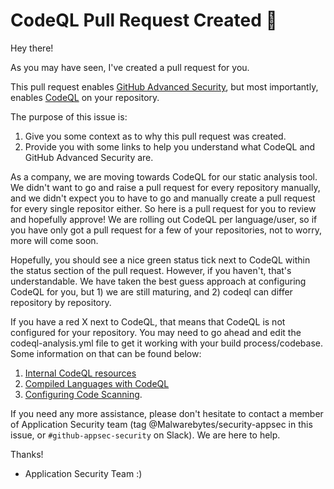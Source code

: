# CodeQL Pull Request Created :wave:

Hey there!

As you may have seen, I've created a pull request for you.

This pull request enables [GitHub Advanced Security](https://docs.github.com/en/get-started/learning-about-github/about-github-advanced-security), but most importantly, enables [CodeQL](https://docs.github.com/en/code-security/code-scanning/automatically-scanning-your-code-for-vulnerabilities-and-errors/about-code-scanning-with-codeql) on your repository.


The purpose of this issue is:

1) Give you some context as to why this pull request was created.
2) Provide you with some links to help you understand what CodeQL and GitHub Advanced Security are.

As a company, we are moving towards CodeQL for our static analysis tool. We didn't want to go and raise a pull request for every repository manually, and we didn't expect you to have to go and manually create a pull request for every single repositor either. So here is a pull request for you to review and hopefully approve!
We are rolling out CodeQL per language/user, so if you have only got a pull request for a few of your repositories, not to worry, more will come soon.

Hopefully, you should see a nice green status tick next to CodeQL within the status section of the pull request. However, if you haven't, that's understandable. We have taken the best guess approach at configuring CodeQL for you, but 1) we are still maturing, and 2) codeql can differ repository by repository.

If you have a red X next to CodeQL, that means that CodeQL is not configured for your repository. You may need to go ahead and edit the codeql-analysis.yml file to get it working with your build process/codebase. Some information on that can be found below:



1) [Internal CodeQL resources](https://confluence...)
2) [Compiled Languages with CodeQL](https://docs.github.com/en/code-security/code-scanning/automatically-scanning-your-code-for-vulnerabilities-and-errors/configuring-the-codeql-workflow-for-compiled-languages)
3) [Configuring Code Scanning](https://docs.github.com/en/code-security/code-scanning/automatically-scanning-your-code-for-vulnerabilities-and-errors/configuring-code-scanning).


If you need any more assistance, please don't hesitate to contact a member of Application Security team (tag @Malwarebytes/security-appsec in this issue, or `#github-appsec-security` on Slack). We are here to help.

Thanks!

- Application Security Team :)
